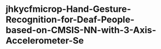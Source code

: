 # jhkycfmicrop-Hand-Gesture-Recognition-for-Deaf-People-based-on-CMSIS-NN-with-3-Axis-Accelerometer-Se
